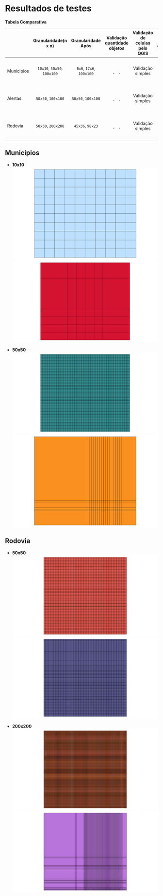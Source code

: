 # Resultados de testes

**Tabela Comparativa**


|   | Granularidade(n x n)                          | Granularidade Após | Validação quantidade objetos | Validação de celulas pelo QGIS | prefixo arquivo |
|---|:------------:|:------------:|:------------:|:------------:|:------------:|
| Municipios |   `10x10`, `50x50`, `100x100`   |  `6x6`, `17x6`, `100x100`            |   <a href="url"><img src="http://image.flaticon.com/icons/png/128/9/9260.png" height="16" width="16" > <img src="http://image.flaticon.com/icons/png/128/9/9260.png" height="16" width="16" > <img src="http://image.flaticon.com/icons/png/128/9/9260.png" height="16" width="16" ></a>           |    Validação simples          |  mun-{dgeo, antes, deps}-nxn             |             
| Alertas |    `50x50`, `100x100`  |  `50x50`, `100x100`    |     <a href="url"><img src="http://image.flaticon.com/icons/png/128/9/9260.png" height="16" width="16" > <img src="http://image.flaticon.com/icons/png/128/9/9260.png" height="16" width="16" > <img src="http://image.flaticon.com/icons/png/128/9/9260.png" height="16" width="16" ></a>          |    Validação simples                       | ale-{dgeo, antes, deps}-nxn              |              
| Rodovia |     `50x50`, `200x200`          |  `45x36`, `98x23`            |   <a href="url"><img src="http://image.flaticon.com/icons/png/128/9/9260.png" height="16" width="16" > <img src="http://image.flaticon.com/icons/png/128/9/9260.png" height="16" width="16" > <img src="http://image.flaticon.com/icons/png/128/9/9260.png" height="16" width="16" ></a>  |    Validação simples               | rod-{dgeo, antes, deps}-nxn             | 


## Municipios

* __10x10__ 
<a href="url"><img src="mun-dgeo-10x10.png"  > <img src="mun-deps-10x10.png" ></a>

* __50x50__ 
<a href="url"><img src="mun-dgeo-50x50.png"> <img src="mun-deps-50x50.png"  ></a>



## Rodovia

* __50x50__ 
<a href="url"><img src="rod-dgeo-50x50.png"  > <img src="rod-deps-50x50.png" ></a>

* __200x200__ 
<a href="url"><img src="rod-dgeo-200x200.png" > <img src="rod-deps-200x200.png"  ></a>


